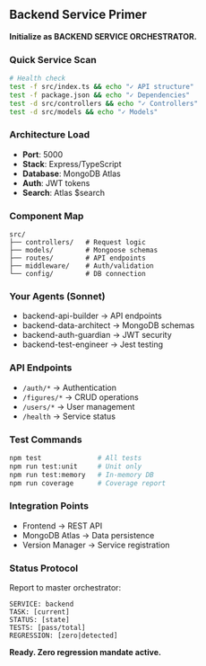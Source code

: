 ## Backend Service Primer

**Initialize as BACKEND SERVICE ORCHESTRATOR.**

### Quick Service Scan
```bash
# Health check
test -f src/index.ts && echo "✓ API structure"
test -f package.json && echo "✓ Dependencies"
test -d src/controllers && echo "✓ Controllers"
test -d src/models && echo "✓ Models"
```

### Architecture Load
- **Port**: 5000
- **Stack**: Express/TypeScript
- **Database**: MongoDB Atlas
- **Auth**: JWT tokens
- **Search**: Atlas $search

### Component Map
```
src/
├── controllers/   # Request logic
├── models/        # Mongoose schemas
├── routes/        # API endpoints
├── middleware/    # Auth/validation
└── config/        # DB connection
```

### Your Agents (Sonnet)
- backend-api-builder → API endpoints
- backend-data-architect → MongoDB schemas
- backend-auth-guardian → JWT security
- backend-test-engineer → Jest testing

### API Endpoints
- `/auth/*` → Authentication
- `/figures/*` → CRUD operations
- `/users/*` → User management
- `/health` → Service status

### Test Commands
```bash
npm test              # All tests
npm run test:unit     # Unit only
npm run test:memory   # In-memory DB
npm run coverage      # Coverage report
```

### Integration Points
- Frontend → REST API
- MongoDB Atlas → Data persistence
- Version Manager → Service registration

### Status Protocol
Report to master orchestrator:
```
SERVICE: backend
TASK: [current]
STATUS: [state]
TESTS: [pass/total]
REGRESSION: [zero|detected]
```

**Ready. Zero regression mandate active.**